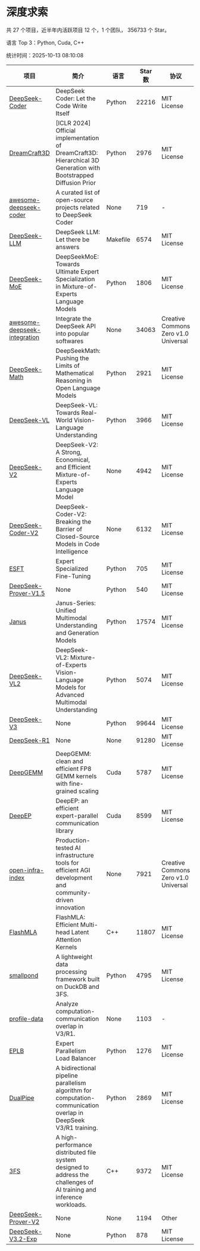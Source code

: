 # 深度求索

共 27 个项目，近半年内活跃项目 12 个，1 个团队， 356733 个 Star。

语言 Top 3：Python, Cuda, C++

统计时间：2025-10-13 08:10:08

| 项目 | 简介 | 语言 | Star 数 | 协议 | 创建时间 | 最后更新时间 | 最后提交时间 |
| --- | --- | --- | --- | --- | --- | --- | --- |
| [DeepSeek-Coder](https://github.com/deepseek-ai/DeepSeek-Coder) | DeepSeek Coder: Let the Code Write Itself | Python | 22216 | MIT License | 2023-10-20 | 2025-10-13 | 2024-05-21 |
| [DreamCraft3D](https://github.com/deepseek-ai/DreamCraft3D) | [ICLR 2024] Official implementation of DreamCraft3D: Hierarchical 3D Generation with Bootstrapped Diffusion Prior | Python | 2976 | MIT License | 2023-10-23 | 2025-10-11 | 2025-04-22 |
| [awesome-deepseek-coder](https://github.com/deepseek-ai/awesome-deepseek-coder) | A curated list of open-source projects related to DeepSeek Coder | None | 719 | - | 2023-11-06 | 2025-10-05 | 2024-04-03 |
| [DeepSeek-LLM](https://github.com/deepseek-ai/DeepSeek-LLM) | DeepSeek LLM: Let there be answers | Makefile | 6574 | MIT License | 2023-11-29 | 2025-10-13 | 2024-02-04 |
| [DeepSeek-MoE](https://github.com/deepseek-ai/DeepSeek-MoE) | DeepSeekMoE: Towards Ultimate Expert Specialization in Mixture-of-Experts Language Models | Python | 1806 | MIT License | 2024-01-02 | 2025-10-13 | 2024-01-16 |
| [awesome-deepseek-integration](https://github.com/deepseek-ai/awesome-deepseek-integration) | Integrate the DeepSeek API into popular softwares | None | 34063 | Creative Commons Zero v1.0 Universal | 2024-01-11 | 2025-10-13 | 2025-09-25 |
| [DeepSeek-Math](https://github.com/deepseek-ai/DeepSeek-Math) | DeepSeekMath: Pushing the Limits of Mathematical Reasoning in Open Language Models | Python | 2921 | MIT License | 2024-02-05 | 2025-10-13 | 2024-04-15 |
| [DeepSeek-VL](https://github.com/deepseek-ai/DeepSeek-VL) | DeepSeek-VL: Towards Real-World Vision-Language Understanding | Python | 3966 | MIT License | 2024-03-07 | 2025-10-12 | 2024-04-24 |
| [DeepSeek-V2](https://github.com/deepseek-ai/DeepSeek-V2) | DeepSeek-V2: A Strong, Economical, and Efficient Mixture-of-Experts Language Model | None | 4942 | MIT License | 2024-04-22 | 2025-10-12 | 2024-09-25 |
| [DeepSeek-Coder-V2](https://github.com/deepseek-ai/DeepSeek-Coder-V2) | DeepSeek-Coder-V2: Breaking the Barrier of Closed-Source Models in Code Intelligence | None | 6132 | MIT License | 2024-06-14 | 2025-10-12 | 2024-09-24 |
| [ESFT](https://github.com/deepseek-ai/ESFT) | Expert Specialized Fine-Tuning | Python | 705 | MIT License | 2024-07-04 | 2025-10-07 | 2025-05-22 |
| [DeepSeek-Prover-V1.5](https://github.com/deepseek-ai/DeepSeek-Prover-V1.5) | None | Python | 540 | MIT License | 2024-08-15 | 2025-10-06 | 2024-08-16 |
| [Janus](https://github.com/deepseek-ai/Janus) | Janus-Series: Unified Multimodal Understanding and Generation Models | Python | 17574 | MIT License | 2024-10-18 | 2025-10-13 | 2025-02-01 |
| [DeepSeek-VL2](https://github.com/deepseek-ai/DeepSeek-VL2) | DeepSeek-VL2: Mixture-of-Experts Vision-Language Models for Advanced Multimodal Understanding | Python | 5074 | MIT License | 2024-12-13 | 2025-10-12 | 2025-02-26 |
| [DeepSeek-V3](https://github.com/deepseek-ai/DeepSeek-V3) | None | Python | 99644 | MIT License | 2024-12-26 | 2025-10-13 | 2025-08-28 |
| [DeepSeek-R1](https://github.com/deepseek-ai/DeepSeek-R1) | None | None | 91280 | MIT License | 2025-01-20 | 2025-10-13 | 2025-06-27 |
| [DeepGEMM](https://github.com/deepseek-ai/DeepGEMM) | DeepGEMM: clean and efficient FP8 GEMM kernels with fine-grained scaling | Cuda | 5787 | MIT License | 2025-02-13 | 2025-10-13 | 2025-10-11 |
| [DeepEP](https://github.com/deepseek-ai/DeepEP) | DeepEP: an efficient expert-parallel communication library | Cuda | 8599 | MIT License | 2025-02-17 | 2025-10-13 | 2025-10-11 |
| [open-infra-index](https://github.com/deepseek-ai/open-infra-index) | Production-tested AI infrastructure tools for efficient AGI development and community-driven innovation | None | 7921 | Creative Commons Zero v1.0 Universal | 2025-02-21 | 2025-10-10 | 2025-05-15 |
| [FlashMLA](https://github.com/deepseek-ai/FlashMLA) | FlashMLA: Efficient Multi-head Latent Attention Kernels | C++ | 11807 | MIT License | 2025-02-21 | 2025-10-13 | 2025-09-30 |
| [smallpond](https://github.com/deepseek-ai/smallpond) | A lightweight data processing framework built on DuckDB and 3FS. | Python | 4795 | MIT License | 2025-02-24 | 2025-10-13 | 2025-03-05 |
| [profile-data](https://github.com/deepseek-ai/profile-data) | Analyze computation-communication overlap in V3/R1. | None | 1103 | - | 2025-02-26 | 2025-10-11 | 2025-03-21 |
| [EPLB](https://github.com/deepseek-ai/EPLB) | Expert Parallelism Load Balancer | Python | 1276 | MIT License | 2025-02-26 | 2025-10-10 | 2025-03-24 |
| [DualPipe](https://github.com/deepseek-ai/DualPipe) | A bidirectional pipeline parallelism algorithm for computation-communication overlap in DeepSeek V3/R1 training. | Python | 2869 | MIT License | 2025-02-26 | 2025-10-11 | 2025-03-10 |
| [3FS](https://github.com/deepseek-ai/3FS) |  A high-performance distributed file system designed to address the challenges of AI training and inference workloads.  | C++ | 9372 | MIT License | 2025-02-27 | 2025-10-13 | 2025-10-11 |
| [DeepSeek-Prover-V2](https://github.com/deepseek-ai/DeepSeek-Prover-V2) | None | None | 1194 | Other | 2025-04-30 | 2025-10-09 | 2025-07-18 |
| [DeepSeek-V3.2-Exp](https://github.com/deepseek-ai/DeepSeek-V3.2-Exp) | None | Python | 878 | MIT License | 2025-09-29 | 2025-10-13 | 2025-10-02 |
